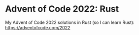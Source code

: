 # Advent of Code 2022: Rust
My Advent of Code 2022 solutions in Rust (so I can learn Rust): https://adventofcode.com/2022
